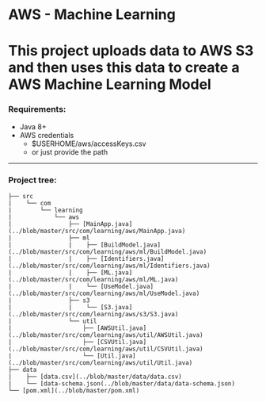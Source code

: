 # AWS - Machine Learning

This project uploads data to AWS S3 and then uses this data to create a AWS Machine Learning Model
===

### Requirements:
- Java 8+
- AWS credentials
    - $USERHOME/aws/accessKeys.csv
    - or just provide the path

---

### Project tree:
    ├── src
    |    └── com
    |        └── learning
    |            └── aws
    |                ├── [MainApp.java](../blob/master/src/com/learning/aws/MainApp.java)
    |                ├── ml
    |                |    ├── [BuildModel.java](../blob/master/src/com/learning/aws/ml/BuildModel.java)
    |                |    ├── [Identifiers.java](../blob/master/src/com/learning/aws/ml/Identifiers.java)
    |                |    ├── [ML.java](../blob/master/src/com/learning/aws/ml/ML.java)
    |                |    └── [UseModel.java](../blob/master/src/com/learning/aws/ml/UseModel.java)
    |                ├── s3
    |                |    └── [S3.java](../blob/master/src/com/learning/aws/s3/S3.java)
    |                └── util
    |                    ├── [AWSUtil.java](../blob/master/src/com/learning/aws/util/AWSUtil.java)
    |                    ├── [CSVUtil.java](../blob/master/src/com/learning/aws/util/CSVUtil.java)
    |                    └── [Util.java](../blob/master/src/com/learning/aws/util/Util.java)
    ├── data
    |    ├── [data.csv](../blob/master/data/data.csv)
    |    └── [data-schema.json(../blob/master/data/data-schema.json)
    └── [pom.xml](../blob/master/pom.xml)

 
